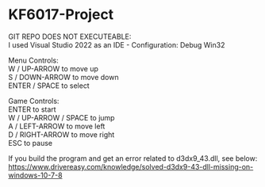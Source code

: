 # KF6017-Project

GIT REPO DOES NOT EXECUTEABLE:      
I used Visual Studio 2022 as an IDE - Configuration: Debug Win32   


Menu Controls:   
W / UP-ARROW to move up   
S / DOWN-ARROW to move down   
ENTER / SPACE to select   

Game Controls:   
ENTER to start    
W / UP-ARROW / SPACE to jump    
A / LEFT-ARROW to move left   
D / RIGHT-ARROW to move right   
ESC to pause        


If you build the program and get an error related to d3dx9_43.dll, see below:       
https://www.drivereasy.com/knowledge/solved-d3dx9-43-dll-missing-on-windows-10-7-8
